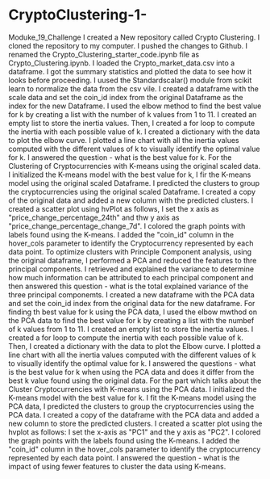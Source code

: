 # CryptoClustering-1-
Moduke_19_Challenge
I created a New repository called Crypto Clustering. I cloned the repository to my computer. I pushed the changes to Github. I renamed the Crypto_Clustering_starter_code.ipynb file as Crypto_Clustering.ipynb. I loaded the Crypto_market_data.csv into a dataframe. I got the summary statistics and 
plotted the data to see how it looks before proceeding. I uused the Standardscalar() module from scikit learn to normalize the data from the csv vile. I created a dataframe with the scale data and set the coin_id index from the original Dataframe as the index for the new Dataframe. 
I used the elbow method to find the best value for k by creating a list with the number of k values from 1 to 11. I created an empty list to store the inertia values. Then, I created a for loop to compute the inertia with each possible value of k. I created a dictionary with the data to plot the 
elbow curve. I plotted a line chart with all the inertia values computed with the different values of k to visually identify the optimal value for k. I answered the question - what is the best value for k.
For the Clustering of Cryptocurrencies with K-means using the original scaled data. I initialized the K-means model with the best value for k, I fir the K-means model using the original scaled Dataframe. I predicted the clusters to group the cryptocurrencies using the original scaled Dataframe. I 
created a copy of the original data and added a new column with the predicted clusters. I created a scatter plot using hvPlot as follows, I set the x axis as "price_change_percentage_24th" and thw y axis as "price_change_percentage_change_7d". I colored the graph points with labels found using the 
K-means. I added the "coin_id" column in the hover_cols parameter to identify the Cryptocurrency represented by each data point. To optimize clusters with Principle Component analysis, using the original dataframe, I performed a PCA and reduced the features to thre principal components. I retrieved 
and explained the variance to determine how much information can be attributed to each principal component and then answered this question - what is the total explained variance of the three principal componemts. I created a new dataframe with the PCA data and set the coin_id index from the original
data for the new dataframe. 
For finding th best value for k using the PCA data, I used the elbow mwthod on the PCA data to find the best value for k by creating a list with the numbef of k values from 1 to 11. I created an empty list to store the inertia values. I created a for loop to compute the inertia with each possible value
of k. Then, I created a dictionary with the data to plot the Elbow curve. I plotted a line chart with all the inertia values computed with the different values of k to visually identify the optimal value for k. I answered the questions - what is the best value for k when using the PCA data and does it 
differ from the best k value found using the original data. For the part which talks about the Cluster Cryptocurrencies with K-means using the PCA data. I initialized the K-means model with the best value for k. I fit the K-means model using the PCA data, I predicted the clusters to group the cryptocurrencies
using the PCA data. I created a copy of the dataframe with the PCA data and added a new column to store the predicted clusters. I created a scatter plot using the hvplot as follows: I set the x-axis as "PC1" and the y axis as "PC2". I colored the graph points with the labels found using the K-means. I 
added the "coin_id" column in the hover_cols parameter to identify the cryptocurrency represented by each data point. I answered the question - what is the impact of using fewer features to cluster the data using K-means. 
